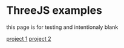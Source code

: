 # ThreeJS examples

this page is for testing and intentionaly blank

[project 1](project-1.html)
[project 2](project-2.html)